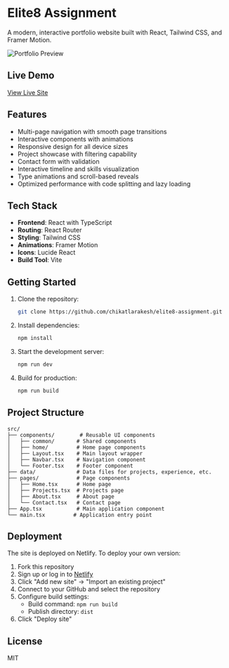 # Elite8 Assignment

A modern, interactive portfolio website built with React, Tailwind CSS, and Framer Motion.

![Portfolio Preview](https://images.pexels.com/photos/4064835/pexels-photo-4064835.jpeg?auto=compress&cs=tinysrgb&w=1260&h=750&dpr=2)

## Live Demo

[View Live Site](https://rakesh-assignment-elite8.netlify.app/)

## Features

- Multi-page navigation with smooth page transitions
- Interactive components with animations
- Responsive design for all device sizes
- Project showcase with filtering capability
- Contact form with validation
- Interactive timeline and skills visualization
- Type animations and scroll-based reveals
- Optimized performance with code splitting and lazy loading

## Tech Stack

- **Frontend**: React with TypeScript
- **Routing**: React Router
- **Styling**: Tailwind CSS
- **Animations**: Framer Motion
- **Icons**: Lucide React
- **Build Tool**: Vite

## Getting Started

1. Clone the repository:
   ```bash
   git clone https://github.com/chikatlarakesh/elite8-assignment.git
   ```

2. Install dependencies:
   ```bash
   npm install
   ```

3. Start the development server:
   ```bash
   npm run dev
   ```

4. Build for production:
   ```bash
   npm run build
   ```

## Project Structure

```
src/
├── components/        # Reusable UI components
│   ├── common/       # Shared components
│   ├── home/         # Home page components
│   ├── Layout.tsx    # Main layout wrapper
│   ├── Navbar.tsx    # Navigation component
│   └── Footer.tsx    # Footer component
├── data/             # Data files for projects, experience, etc.
├── pages/            # Page components
│   ├── Home.tsx      # Home page
│   ├── Projects.tsx  # Projects page
│   ├── About.tsx     # About page
│   └── Contact.tsx   # Contact page
├── App.tsx           # Main application component
└── main.tsx         # Application entry point
```

## Deployment

The site is deployed on Netlify. To deploy your own version:

1. Fork this repository
2. Sign up or log in to [Netlify](https://www.netlify.com/)
3. Click "Add new site" → "Import an existing project"
4. Connect to your GitHub and select the repository
5. Configure build settings:
   - Build command: `npm run build`
   - Publish directory: `dist`
6. Click "Deploy site"

## License

MIT
